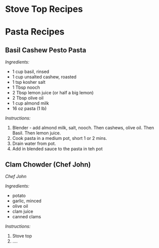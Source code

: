 # Stove Top Recipes

# Pasta Recipes

## Basil Cashew Pesto Pasta
*Ingredients:*
- 1 cup basil, rinsed
- 1 cup unsalted cashew, roasted
- 1 tsp kosher salt
- 1 Tbsp nooch
- 2 Tbsp lemon juice (or half a big lemon)
- 2 Tbsp olive oil
- 1 cup almond milk
- 16 oz pasta (1 lb)

*Instructions:*
1. Blender - add almond milk, salt, nooch.  Then cashews, olive oil.  Then Basil.  Then lemon juice.  
2. Cook pasta in a medium pot, short 1 or 2 mins.
3. Drain water from pot.  
4. Add in blended sauce to the pasta in teh pot


## Clam Chowder (Chef John)
*Chef John*

*Ingredients:*
- potato
- garlic, minced
- olive oil
- clam juice
- canned clams

*Instructions:*
1. Stove top
2. ....